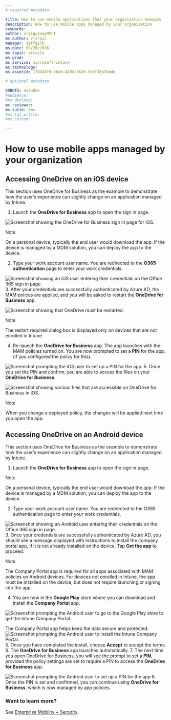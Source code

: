 ```yaml
---
# required metadata

title: How to use mobile applications that your organization manages
description: How to use mobile apps managed by your organization
keywords:
author: craigcaseyMSFT
ms.author: v-craic
manager: jeffgilb
ms.date: 09/28/2016
ms.topic: article
ms.prod:
ms.service: microsoft-intune
ms.technology:
ms.assetid: 174348f0-dbc6-4204-8626-3c6f38b7bbde

# optional metadata

ROBOTS: noindex
#audience:
#ms.devlang:
ms.reviewer:
ms.suite: ems
#ms.tgt_pltfrm:
#ms.custom:

---
```


# How to use mobile apps managed by your organization

## Accessing OneDrive on an iOS device

This section uses OneDrive for Business as the example to demonstrate how the user’s experience can slightly change on an application managed by Intune.

1.	Launch the **OneDrive for Business** app to open the sign in page.

  ![Screenshot showing the OneDrive for Business sign in page for iOS.](./media/ft-useMngdApps-1-launchOnedrive.png)
> [!NOTE]
> On a personal device, typically the end user would download the app. If the device is managed by a MDM solution, you can deploy the app to the device.

2.	Type your work account user name. You are redirected to the **O365 authentication** page to enter your work credentials.

  ![Screenshot showing an iOS user entering their credentials on the Office 365 sign in page.](./media/ft-useMngdApps-2-enterName.png)
3.	After your credentials are successfully authenticated by Azure AD, the MAM polices are applied, and you will be asked to restart the **OneDrive for Business** app.

  ![Screenshot showing that OneDrive must be restarted.](./media/ft-useMngdApps-3-restart.png)
> [!NOTE]
> The restart required dialog box is displayed only on devices that are not enrolled in Intune.

4.	Re-launch the **OneDrive for Business** app. The app launches with the MAM policies turned on. You are now prompted to set a **PIN** for the app. (if you configured the policy for this).

  ![Screenshot prompting the iOS user to set up a PIN for the app.](./media/ft-useMngdApps-4-enterPIN.png)
5.	Once you set the PIN and confirm, you are able to access the files on your **OneDrive for Business**.

  ![Screenshot showing various files that are accessible on OneDrive for Business in iOS.](./media/ft-useMngdApps-5-accessFiles.png)
> [!NOTE]
> When you change a deployed policy, the changes will be applied next time you open the app.

## Accessing OneDrive on an Android device
This section uses OneDrive for Business as the example to demonstrate how the user’s experience can slightly change on an application managed by Intune.
1.	Launch the **OneDrive for Business** app to open the sign in page.
> [!NOTE]
> On a personal device, typically the end user would download the app. If the device is managed by a MDM solution, you can deploy the app to the device.

2.	Type your work account user name. You are redirected to the O365 authentication page to enter your work credentials.

  ![Screenshot showing an Android user entering their credentials on the Office 365 sign in page.](./media/ft-useMngdApps-6-enterCreds.png)
3.	Once your credentials are successfully authenticated by Azure AD, you should see a message displayed with instructions to install the company portal app, if it is not already installed on the device. Tap **Get the app** to proceed.
> [!NOTE]
> The Company Portal app is required for all apps associated with MAM policies on Android devices. For devices not enrolled in Intune, the app must be installed on the device, but does not require launching or signing into the app.

4.	You are now in the **Google Play** store where you can download and install the **Company Portal** app.

  ![Screenshot prompting the Android user to go to the Google Play store to get the Intune Company Portal.](./media/ft-useMngdApps-7-installPortal.png)

 The Company Portal app helps keep the data secure and protected.
![Screenshot prompting the Android user to install the Intune Company Portal.](./media/ft-useMngdApps-8-intunePortal.png)
5.	Once you have completed the install, choose **Accept** to accept the terms.
6.	The **OneDrive for Business** app launches automatically.
7.	The next time you open OneDrive for Business, you will see the prompt to set a **PIN**, provided the policy settings are set to require a PIN to access the **OneDrive for Business** app.

  ![Screenshot prompting the Android user to set up a PIN for the app](./media/ft-useMngdApps-9-setNewPIN.png)
8.	Once the PIN is set and confirmed, you can continue using **OneDrive for Business**, which is now managed by app policies.

### Want to learn more?
See [Enterprise Mobility + Security](https://www.microsoft.com/en-us/server-cloud/enterprise-mobility/overview.aspx).
